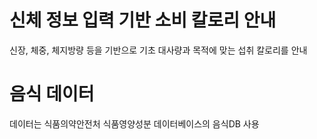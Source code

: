 # 신체 정보 입력 기반 소비 칼로리 안내

신장, 체중, 체지방량 등을 기반으로 기초 대사량과 목적에 맞는 섭취 칼로리를 안내

# 음식 데이터

데이터는 식품의약안전처 식품영양성분 데이터베이스의 음식DB 사용
